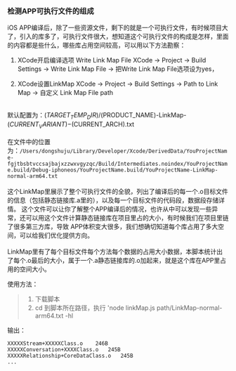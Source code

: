 
### 检测APP可执行文件的组成

iOS APP编译后，除了一些资源文件，剩下的就是一个可执行文件，有时候项目大了，引入的库多了，可执行文件很大，想知道这个可执行文件的构成是怎样，里面的内容都是些什么，哪些库占用空间较高，可以用以下方法勘察：

1. XCode开启编译选项 Write Link Map File
XCode -> Project -> Build Settings -> Write Link Map File -> 把Write Link Map File选项设为yes，

2. XCode设置LinkMap
XCode -> Project -> Build Settings -> Path to Link Map -> 自定义 Link Map File path

<br> 默认配置为：$(TARGET_TEMP_DIR)/$(PRODUCT_NAME)-LinkMap-$(CURRENT_VARIANT)-$(CURRENT_ARCH).txt
<br>
<br>在文件中的位置为：`/Users/dongshuju/Library/Developer/Xcode/DerivedData/YouProjectName-fgjtbsbtvccsajbajxzzwxvgyzqc/Build/Intermediates.noindex/YouProjectName.build/Debug-iphoneos/YouProjectName.build/YouProjectName-LinkMap-normal-arm64.txt`
<br>
<br>这个LinkMap里展示了整个可执行文件的全貌，列出了编译后的每一个.o目标文件的信息（包括静态链接库.a里的），以及每一个目标文件的代码段，数据段存储详情。
这个文件可以让你了解整个APP编译后的情况，也许从中可以发现一些异常，还可以用这个文件计算静态链接库在项目里占的大小，有时候我们在项目里链了很多第三方库，导致
APP体积变大很多，我们想确切知道每个库占用了多大空间，可以给我们优化提供方向。
<br>
<br>LinkMap里有了每个目标文件每个方法每个数据的占用大小数据，本脚本统计出了每个.o最后的大小，属于一个.a静态链接库的.o加起来，就是这个库在APP里占用的空间大小。

 使用方法：

 > 1. 下载脚本
 > 2. cd 到脚本所在路径，执行 'node linkMap.js path/LinkMap-normal-arm64.txt -hl

 输出：
 ```
XXXXXStream+XXXXXClass.o	246B
XXXXXConversation+XXXXClass.o	245B
XXXXXRelationship+CoreDataClass.o	245B
...
 ```
